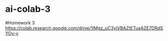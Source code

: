 # ai-colab-3

#Homework 3
https://colab.research.google.com/drive/1IMgz_uC3yiVBAZtETuaA2E7DRdSYOv-y
